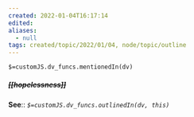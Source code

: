 ```yaml
---
created: 2022-01-04T16:17:14 
edited: 
aliases:
  - null
tags: created/topic/2022/01/04, node/topic/outline
---
```

`$=customJS.dv_funcs.mentionedIn(dv)`

##### <s class="topic-title">[[hopelessness]]</s>


**See**::
*`$=customJS.dv_funcs.outlinedIn(dv, this)`*